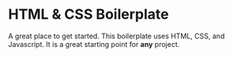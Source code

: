 # HTML & CSS Boilerplate
A great place to get started. This boilerplate uses HTML, CSS, and Javascript. It is a great starting point for **any** project.
